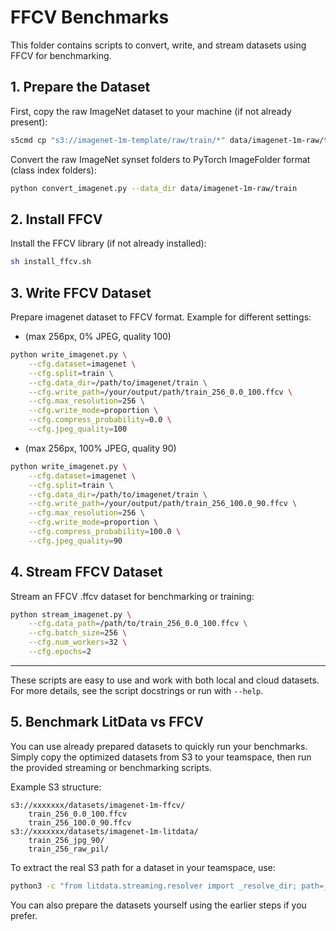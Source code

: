 # FFCV Benchmarks

This folder contains scripts to convert, write, and stream datasets using FFCV for benchmarking.

## 1. Prepare the Dataset

First, copy the raw ImageNet dataset to your machine (if not already present):

```sh
s5cmd cp "s3://imagenet-1m-template/raw/train/*" data/imagenet-1m-raw/train
```

Convert the raw ImageNet synset folders to PyTorch ImageFolder format (class index folders):

```sh
python convert_imagenet.py --data_dir data/imagenet-1m-raw/train
```

## 2. Install FFCV

Install the FFCV library (if not already installed):

```sh
sh install_ffcv.sh
```

## 3. Write FFCV Dataset

Prepare imagenet dataset to FFCV format. Example for different settings:

- (max 256px, 0% JPEG, quality 100)

```sh
python write_imagenet.py \
    --cfg.dataset=imagenet \
    --cfg.split=train \
    --cfg.data_dir=/path/to/imagenet/train \
    --cfg.write_path=/your/output/path/train_256_0.0_100.ffcv \
    --cfg.max_resolution=256 \
    --cfg.write_mode=proportion \
    --cfg.compress_probability=0.0 \
    --cfg.jpeg_quality=100
```

- (max 256px, 100% JPEG, quality 90)

```sh
python write_imagenet.py \
    --cfg.dataset=imagenet \
    --cfg.split=train \
    --cfg.data_dir=/path/to/imagenet/train \
    --cfg.write_path=/your/output/path/train_256_100.0_90.ffcv \
    --cfg.max_resolution=256 \
    --cfg.write_mode=proportion \
    --cfg.compress_probability=100.0 \
    --cfg.jpeg_quality=90
```

## 4. Stream FFCV Dataset

Stream an FFCV .ffcv dataset for benchmarking or training:

```sh
python stream_imagenet.py \
    --cfg.data_path=/path/to/train_256_0.0_100.ffcv \
    --cfg.batch_size=256 \
    --cfg.num_workers=32 \
    --cfg.epochs=2
```

______________________________________________________________________

These scripts are easy to use and work with both local and cloud datasets. For more details, see the script docstrings or run with `--help`.

## 5. Benchmark LitData vs FFCV

You can use already prepared datasets to quickly run your benchmarks. Simply copy the optimized datasets from S3 to your teamspace, then run the provided streaming or benchmarking scripts.

Example S3 structure:

```
s3://xxxxxxx/datasets/imagenet-1m-ffcv/
    train_256_0.0_100.ffcv
    train_256_100.0_90.ffcv
s3://xxxxxxx/datasets/imagenet-1m-litdata/
    train_256_jpg_90/
    train_256_raw_pil/
```

To extract the real S3 path for a dataset in your teamspace, use:

```sh
python3 -c "from litdata.streaming.resolver import _resolve_dir; path=_resolve_dir('/teamspace/datasets/imagenet-1m-litdata/'); print(path.url)"
```

You can also prepare the datasets yourself using the earlier steps if you prefer.
